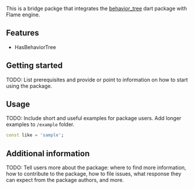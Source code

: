 This is a bridge packge that integrates the [behavior_tree](behavior_tree/) dart package with Flame engine.


## Features

- HasBehaviorTree


## Getting started

TODO: List prerequisites and provide or point to information on how to
start using the package.


## Usage

TODO: Include short and useful examples for package users. Add longer examples
to `/example` folder.

```dart
const like = 'sample';
```


## Additional information

TODO: Tell users more about the package: where to find more information, how to
contribute to the package, how to file issues, what response they can expect
from the package authors, and more.
